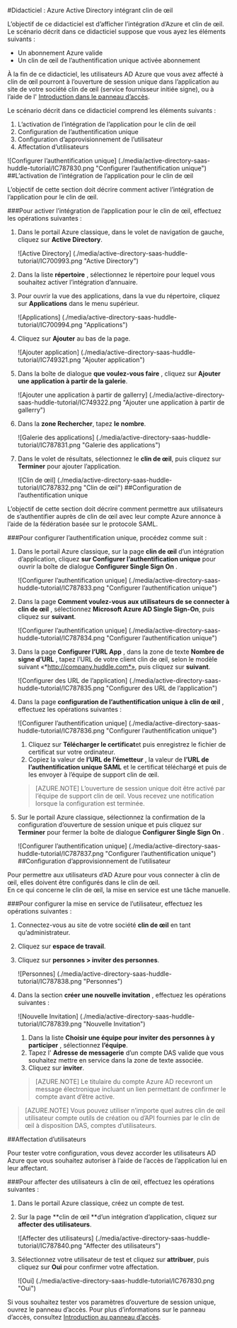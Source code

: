 <properties 
    pageTitle="Didacticiel : Azure Active Directory intégrant le nombre | Microsoft Azure" 
    description="Découvrez comment utiliser le clin de œil avec Azure Active Directory pour activer l’ouverture de session unique, la mise en service automatique et bien plus encore !" 
    services="active-directory" 
    authors="jeevansd"  
    documentationCenter="na" 
    manager="femila"/>
<tags 
    ms.service="active-directory" 
    ms.devlang="na" 
    ms.topic="article" 
    ms.tgt_pltfrm="na" 
    ms.workload="identity" 
    ms.date="09/29/2016" 
    ms.author="jeedes" />

#<a name="tutorial-azure-active-directory-integration-with-huddle"></a>Didacticiel : Azure Active Directory intégrant clin de œil
  
L’objectif de ce didacticiel est d’afficher l’intégration d’Azure et clin de œil.  
Le scénario décrit dans ce didacticiel suppose que vous ayez les éléments suivants :

-   Un abonnement Azure valide
-   Un clin de œil de l’authentification unique activée abonnement
  
À la fin de ce didacticiel, les utilisateurs AD Azure que vous avez affecté à clin de œil pourront à l’ouverture de session unique dans l’application au site de votre société clin de œil (service fournisseur initiée signe), ou à l’aide de l' [Introduction dans le panneau d’accès](active-directory-saas-access-panel-introduction.md).
  
Le scénario décrit dans ce didacticiel comprend les éléments suivants :

1.  L’activation de l’intégration de l’application pour le clin de œil
2.  Configuration de l’authentification unique
3.  Configuration d’approvisionnement de l’utilisateur
4.  Affectation d’utilisateurs

![Configurer l’authentification unique] (./media/active-directory-saas-huddle-tutorial/IC787830.png "Configurer l’authentification unique")
##<a name="enabling-the-application-integration-for-huddle"></a>L’activation de l’intégration de l’application pour le clin de œil
  
L’objectif de cette section doit décrire comment activer l’intégration de l’application pour le clin de œil.

###<a name="to-enable-the-application-integration-for-huddle-perform-the-following-steps"></a>Pour activer l’intégration de l’application pour le clin de œil, effectuez les opérations suivantes :

1.  Dans le portail Azure classique, dans le volet de navigation de gauche, cliquez sur **Active Directory**.

    ![Active Directory] (./media/active-directory-saas-huddle-tutorial/IC700993.png "Active Directory")

2.  Dans la liste **répertoire** , sélectionnez le répertoire pour lequel vous souhaitez activer l’intégration d’annuaire.

3.  Pour ouvrir la vue des applications, dans la vue du répertoire, cliquez sur **Applications** dans le menu supérieur.

    ![Applications] (./media/active-directory-saas-huddle-tutorial/IC700994.png "Applications")

4.  Cliquez sur **Ajouter** au bas de la page.

    ![Ajouter application] (./media/active-directory-saas-huddle-tutorial/IC749321.png "Ajouter application")

5.  Dans la boîte de dialogue **que voulez-vous faire** , cliquez sur **Ajouter une application à partir de la galerie**.

    ![Ajouter une application à partir de gallerry] (./media/active-directory-saas-huddle-tutorial/IC749322.png "Ajouter une application à partir de gallerry")

6.  Dans la **zone Rechercher**, tapez **le nombre**.

    ![Galerie des applications] (./media/active-directory-saas-huddle-tutorial/IC787831.png "Galerie des applications")

7.  Dans le volet de résultats, sélectionnez le **clin de œil**, puis cliquez sur **Terminer** pour ajouter l’application.

    ![Clin de œil] (./media/active-directory-saas-huddle-tutorial/IC787832.png "Clin de œil")
##<a name="configuring-single-sign-on"></a>Configuration de l’authentification unique
  
L’objectif de cette section doit décrire comment permettre aux utilisateurs de s’authentifier auprès de clin de œil avec leur compte Azure annonce à l’aide de la fédération basée sur le protocole SAML.

###<a name="to-configure-single-sign-on-perform-the-following-steps"></a>Pour configurer l’authentification unique, procédez comme suit :

1.  Dans le portail Azure classique, sur la page **clin de œil** d’un intégration d’application, cliquez **sur Configurer l’authentification unique** pour ouvrir la boîte de dialogue **Configurer Single Sign On** .

    ![Configurer l’authentification unique] (./media/active-directory-saas-huddle-tutorial/IC787833.png "Configurer l’authentification unique")

2.  Dans la page **Comment voulez-vous aux utilisateurs de se connecter à clin de œil** , sélectionnez **Microsoft Azure AD Single Sign-On**, puis cliquez sur **suivant**.

    ![Configurer l’authentification unique] (./media/active-directory-saas-huddle-tutorial/IC787834.png "Configurer l’authentification unique")

3.  Dans la page **Configurer l’URL App** , dans la zone de texte **Nombre de signe d’URL** , tapez l’URL de votre client clin de œil, selon le modèle suivant «*http://company.huddle.com*», puis cliquez sur **suivant**.

    ![Configurer des URL de l’application] (./media/active-directory-saas-huddle-tutorial/IC787835.png "Configurer des URL de l’application")

4.  Dans la page **configuration de l’authentification unique à clin de œil** , effectuez les opérations suivantes :

    ![Configurer l’authentification unique] (./media/active-directory-saas-huddle-tutorial/IC787836.png "Configurer l’authentification unique")

    1.  Cliquez sur **Télécharger le certificat**et puis enregistrez le fichier de certificat sur votre ordinateur.
    2.  Copiez la valeur de **l’URL de l’émetteur** , la valeur de **l’URL de l’authentification unique SAML** et le certificat téléchargé et puis de les envoyer à l’équipe de support clin de œil.

    >[AZURE.NOTE] L’ouverture de session unique doit être activé par l’équipe de support clin de œil.
Vous recevez une notification lorsque la configuration est terminée.

5.  Sur le portail Azure classique, sélectionnez la confirmation de la configuration d’ouverture de session unique et puis cliquez sur **Terminer** pour fermer la boîte de dialogue **Configurer Single Sign On** .

    ![Configurer l’authentification unique] (./media/active-directory-saas-huddle-tutorial/IC787837.png "Configurer l’authentification unique")
##<a name="configuring-user-provisioning"></a>Configuration d’approvisionnement de l’utilisateur
  
Pour permettre aux utilisateurs d’AD Azure pour vous connecter à clin de œil, elles doivent être configurés dans le clin de œil.  
En ce qui concerne le clin de œil, la mise en service est une tâche manuelle.

###<a name="to-configure-user-provisioning-perform-the-following-steps"></a>Pour configurer la mise en service de l’utilisateur, effectuez les opérations suivantes :

1.  Connectez-vous au site de votre société **clin de œil** en tant qu’administrateur.

2.  Cliquez sur **espace de travail**.

3.  Cliquez sur **personnes \> inviter des personnes**.

    ![Personnes] (./media/active-directory-saas-huddle-tutorial/IC787838.png "Personnes")

4.  Dans la section **créer une nouvelle invitation** , effectuez les opérations suivantes :

    ![Nouvelle Invitation] (./media/active-directory-saas-huddle-tutorial/IC787839.png "Nouvelle Invitation")

    1.  Dans la liste **Choisir une équipe pour inviter des personnes à y participer** , sélectionnez **l’équipe**.
    2.  Tapez l' **Adresse de messagerie** d’un compte DAS valide que vous souhaitez mettre en service dans la zone de texte associée.
    3.  Cliquez sur **inviter**.

    >[AZURE.NOTE] Le titulaire du compte Azure AD recevront un message électronique incluant un lien permettant de confirmer le compte avant d’être active.

>[AZURE.NOTE] Vous pouvez utiliser n’importe quel autres clin de œil utilisateur compte outils de création ou d’API fournies par le clin de œil à disposition DAS, comptes d’utilisateurs.

##<a name="assigning-users"></a>Affectation d’utilisateurs
  
Pour tester votre configuration, vous devez accorder les utilisateurs AD Azure que vous souhaitez autoriser à l’aide de l’accès de l’application lui en leur affectant.

###<a name="to-assign-users-to-huddle-perform-the-following-steps"></a>Pour affecter des utilisateurs à clin de œil, effectuez les opérations suivantes :

1.  Dans le portail Azure classique, créez un compte de test.

2.  Sur la page **clin de œil **d’un intégration d’application, cliquez sur **affecter des utilisateurs**.

    ![Affecter des utilisateurs] (./media/active-directory-saas-huddle-tutorial/IC787840.png "Affecter des utilisateurs")

3.  Sélectionnez votre utilisateur de test et cliquez sur **attribuer**, puis cliquez sur **Oui** pour confirmer votre affectation.

    ![Oui] (./media/active-directory-saas-huddle-tutorial/IC767830.png "Oui")
  
Si vous souhaitez tester vos paramètres d’ouverture de session unique, ouvrez le panneau d’accès. Pour plus d’informations sur le panneau d’accès, consultez [Introduction au panneau d’accès](active-directory-saas-access-panel-introduction.md).